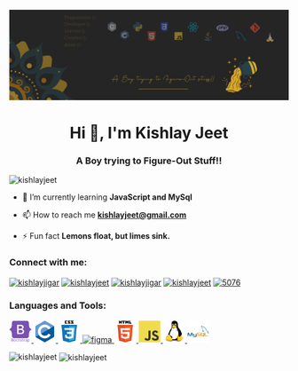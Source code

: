<p align="left"><img src="https://github.com/kishlayjeet/kishlayjeet/blob/main/Black%20Geometric%20Retro%20Concert%20Ticket.jpg?raw=true" alt="kishlayjeet"/></p>

<h1 align="center">Hi 👋, I'm Kishlay Jeet</h1>
<h3 align="center">A Boy trying to Figure-Out Stuff!!</h3>

<p align="left"> <img src="https://komarev.com/ghpvc/?username=kishlayjeet&label=Profile%20views&color=0e75b6&style=flat" alt="kishlayjeet" /> </p>

- 🌱 I’m currently learning **JavaScript and MySql**

- 📫 How to reach me **kishlayjeet@gmail.com**

- ⚡️ Fun fact **Lemons float, but limes sink.**

<h3 align="left">Connect with me:</h3>
<p align="left">
<a href="https://twitter.com/kishlayjigar" target="blank"><img align="center" src="https://raw.githubusercontent.com/rahuldkjain/github-profile-readme-generator/master/src/images/icons/Social/twitter.svg" alt="kishlayjigar" height="30" width="40" /></a>
<a href="https://linkedin.com/in/kishlayjeet" target="blank"><img align="center" src="https://raw.githubusercontent.com/rahuldkjain/github-profile-readme-generator/master/src/images/icons/Social/linked-in-alt.svg" alt="kishlayjeet" height="30" width="40" /></a>
<a href="https://instagram.com/kishlayjigar" target="blank"><img align="center" src="https://raw.githubusercontent.com/rahuldkjain/github-profile-readme-generator/master/src/images/icons/Social/instagram.svg" alt="kishlayjigar" height="30" width="40" /></a>
<a href="https://www.hackerrank.com/kishlayjeet" target="blank"><img align="center" src="https://raw.githubusercontent.com/rahuldkjain/github-profile-readme-generator/master/src/images/icons/Social/hackerrank.svg" alt="kishlayjeet" height="30" width="40" /></a>
<a href="https://discord.gg/5076" target="blank"><img align="center" src="https://raw.githubusercontent.com/rahuldkjain/github-profile-readme-generator/master/src/images/icons/Social/discord.svg" alt="5076" height="30" width="40" /></a>
</p>

<h3 align="left">Languages and Tools:</h3>
<p align="left"> <a href="https://getbootstrap.com" target="_blank" rel="noreferrer"> <img src="https://raw.githubusercontent.com/devicons/devicon/master/icons/bootstrap/bootstrap-plain-wordmark.svg" alt="bootstrap" width="40" height="40"/> </a> <a href="https://www.cprogramming.com/" target="_blank" rel="noreferrer"> <img src="https://raw.githubusercontent.com/devicons/devicon/master/icons/c/c-original.svg" alt="c" width="40" height="40"/> </a> <a href="https://www.w3schools.com/css/" target="_blank" rel="noreferrer"> <img src="https://raw.githubusercontent.com/devicons/devicon/master/icons/css3/css3-original-wordmark.svg" alt="css3" width="40" height="40"/> </a> <a href="https://www.figma.com/" target="_blank" rel="noreferrer"> <img src="https://www.vectorlogo.zone/logos/figma/figma-icon.svg" alt="figma" width="40" height="40"/> </a> <a href="https://www.w3.org/html/" target="_blank" rel="noreferrer"> <img src="https://raw.githubusercontent.com/devicons/devicon/master/icons/html5/html5-original-wordmark.svg" alt="html5" width="40" height="40"/> </a> <a href="https://developer.mozilla.org/en-US/docs/Web/JavaScript" target="_blank" rel="noreferrer"> <img src="https://raw.githubusercontent.com/devicons/devicon/master/icons/javascript/javascript-original.svg" alt="javascript" width="40" height="40"/> </a> <a href="https://www.linux.org/" target="_blank" rel="noreferrer"> <img src="https://raw.githubusercontent.com/devicons/devicon/master/icons/linux/linux-original.svg" alt="linux" width="40" height="40"/> </a> <a href="https://www.mysql.com/" target="_blank" rel="noreferrer"> <img src="https://raw.githubusercontent.com/devicons/devicon/master/icons/mysql/mysql-original-wordmark.svg" alt="mysql" width="40" height="40"/> </a> </p>

<p><img align="left" src="https://github-readme-stats.vercel.app/api/top-langs?username=kishlayjeet&show_icons=true&locale=en&layout=compact" alt="kishlayjeet" /></p>

<p>&nbsp;<img align="center" src="https://github-readme-stats.vercel.app/api?username=kishlayjeet&show_icons=true&locale=en" alt="kishlayjeet" /></p>
